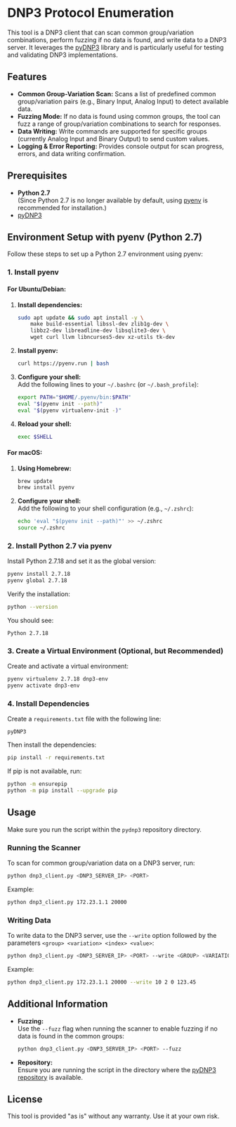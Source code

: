 # DNP3 Protocol Enumeration

This tool is a DNP3 client that can scan common group/variation combinations, perform fuzzing if no data is found, and write data to a DNP3 server. It leverages the [pyDNP3](https://github.com/ChargePoint/pydnp3) library and is particularly useful for testing and validating DNP3 implementations.

## Features

- **Common Group-Variation Scan:** Scans a list of predefined common group/variation pairs (e.g., Binary Input, Analog Input) to detect available data.
- **Fuzzing Mode:** If no data is found using common groups, the tool can fuzz a range of group/variation combinations to search for responses.
- **Data Writing:** Write commands are supported for specific groups (currently Analog Input and Binary Output) to send custom values.
- **Logging & Error Reporting:** Provides console output for scan progress, errors, and data writing confirmation.

## Prerequisites

- **Python 2.7**  
  (Since Python 2.7 is no longer available by default, using [pyenv](https://github.com/pyenv/pyenv) is recommended for installation.)
- [pyDNP3](https://github.com/ChargePoint/pydnp3)

## Environment Setup with pyenv (Python 2.7)

Follow these steps to set up a Python 2.7 environment using pyenv:

### 1. Install pyenv

#### For Ubuntu/Debian:

1. **Install dependencies:**

   ```bash
   sudo apt update && sudo apt install -y \
       make build-essential libssl-dev zlib1g-dev \
       libbz2-dev libreadline-dev libsqlite3-dev \
       wget curl llvm libncurses5-dev xz-utils tk-dev
   ```

2. **Install pyenv:**

   ```bash
   curl https://pyenv.run | bash
   ```

3. **Configure your shell:**  
   Add the following lines to your `~/.bashrc` (or `~/.bash_profile`):

   ```bash
   export PATH="$HOME/.pyenv/bin:$PATH"
   eval "$(pyenv init --path)"
   eval "$(pyenv virtualenv-init -)"
   ```

4. **Reload your shell:**

   ```bash
   exec $SHELL
   ```

#### For macOS:

1. **Using Homebrew:**

   ```bash
   brew update
   brew install pyenv
   ```

2. **Configure your shell:**  
   Add the following to your shell configuration (e.g., `~/.zshrc`):

   ```bash
   echo 'eval "$(pyenv init --path)"' >> ~/.zshrc
   source ~/.zshrc
   ```

### 2. Install Python 2.7 via pyenv

Install Python 2.7.18 and set it as the global version:

```bash
pyenv install 2.7.18
pyenv global 2.7.18
```

Verify the installation:

```bash
python --version
```

You should see:

```
Python 2.7.18
```

### 3. Create a Virtual Environment (Optional, but Recommended)

Create and activate a virtual environment:

```bash
pyenv virtualenv 2.7.18 dnp3-env
pyenv activate dnp3-env
```

### 4. Install Dependencies

Create a `requirements.txt` file with the following line:

```
pyDNP3
```

Then install the dependencies:

```bash
pip install -r requirements.txt
```

If pip is not available, run:

```bash
python -m ensurepip
python -m pip install --upgrade pip
```

## Usage

Make sure you run the script within the `pydnp3` repository directory.

### Running the Scanner

To scan for common group/variation data on a DNP3 server, run:

```bash
python dnp3_client.py <DNP3_SERVER_IP> <PORT>
```

Example:

```bash
python dnp3_client.py 172.23.1.1 20000
```

### Writing Data

To write data to the DNP3 server, use the `--write` option followed by the parameters `<group> <variation> <index> <value>`:

```bash
python dnp3_client.py <DNP3_SERVER_IP> <PORT> --write <GROUP> <VARIATION> <INDEX> <VALUE>
```

Example:

```bash
python dnp3_client.py 172.23.1.1 20000 --write 10 2 0 123.45
```

## Additional Information

- **Fuzzing:**  
  Use the `--fuzz` flag when running the scanner to enable fuzzing if no data is found in the common groups:

  ```bash
  python dnp3_client.py <DNP3_SERVER_IP> <PORT> --fuzz
  ```

- **Repository:**  
  Ensure you are running the script in the directory where the [pyDNP3 repository](https://github.com/ChargePoint/pydnp3) is available.

## License

This tool is provided "as is" without any warranty. Use it at your own risk.